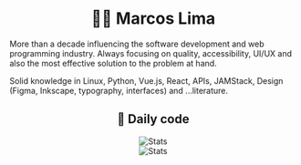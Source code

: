 <div align="center">
  <h1>
    🧑‍💻 Marcos Lima
  </h1>
</div>

More than a decade influencing the software development and web programming industry. Always focusing on quality, accessibility, UI/UX and also the most effective solution to the problem at hand.</p>

Solid knowledge in Linux, Python, Vue.js, React, APIs, JAMStack, Design (Figma, Inkscape, typography, interfaces) and ...literature.

<div align="center">
  <h2>🤖 Daily code</h2>
</div>

<div align="center">
  <img src="https://github-readme-stats.vercel.app/api/wakatime?username=marcker&hide_title=true&layout=compact&theme=transparent" alt="Stats" />
</div>

<div align="center">
  <img src="https://github-readme-stats.vercel.app/api?username=skvggor&show_icons=true&theme=transparent&hide_title=true&count_private=true" alt="Stats" />
</div>
